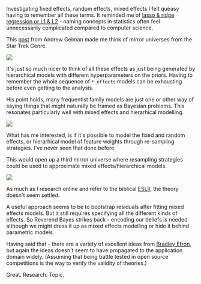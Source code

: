 <!--
.. title: Mixed Effects (aka Hierarchical Models) vs Resampling?
.. slug: mixed-effects-aka-hierarchical-models-vs-resampling
.. date: 2019-10-08 21:37:33 UTC-04:00
.. tags: 
.. category: 
.. link: 
.. description: 
.. type: text
-->

Investigating fixed effects, random effects, mixed effects I felt queasy having to remember all these terms. It reminded me of [lasso & ridge regression or L1 & L2](https://stats.stackexchange.com/questions/200416/is-regression-with-l1-regularization-the-same-as-lasso-and-with-l2-regularizati) - naming concepts in statistics often feel unnecessarily complicated compared to computer science. 

This [post](https://statmodeling.stat.columbia.edu/2005/01/25/why_i_dont_use/) from Andrew Gelman made me think of mirror universes from the Star Trek Genre.

![](https://wwwimage-secure.cbsstatic.com/base/files/cea5c227c75c9531_dsc_mirror_georgious.jpg)

It's just so much nicer to think of all these effects as just being generated by hierarchical models with different hyperparameters on the priors. Having to remember the whole sequence of `* effects` models can be exhausting before even getting to the analysis.

His point holds, many frequentist family models are just one or other way of saying things that might naturally be framed as Bayesian problems. This resonates particularly well with mixed effects and hierarhical modelling.

![](https://i.imgflip.com/3craxc.jpg)

What has me interested, is if it's possible to model the fixed and random effects, or hierarhical model of feature weights through re-sampling strategies. I've never seen that done before.

This would open up a third mirror universe where resampling strategies could be used to approximate mixed effects/hierarchical models.

![](https://encrypted-tbn0.gstatic.com/images?q=tbn:ANd9GcQt1y4TKw9m_ojbyAIdC1UfuNfBvBknU9GvbKx0lr5DWAGumBiEYQ)


As much as I research online and refer to the biblical [ESLII](https://web.stanford.edu/~hastie/Papers/ESLII.pdf), the theory doesn't seem settled.



A useful approach seems to be to bootstrap residuals after fitting mixed effects models. But it still requires specifying all the different kinds of effects. So Reverend Bayes strikes back - encoding our beliefs is needed although we might dress it up as mixed effects modelling or hide it behind parametric models.

Having said that - there are a variety of excellent ideas from [Bradley Efron](http://statweb.stanford.edu/~ckirby/brad/papers/), but again the ideas doesn't seem to have propagated to the application domain widely. (Assuming that being battle tested in open source competitions is  the way to verify the validity of theories.)

Great. Research. Topic.